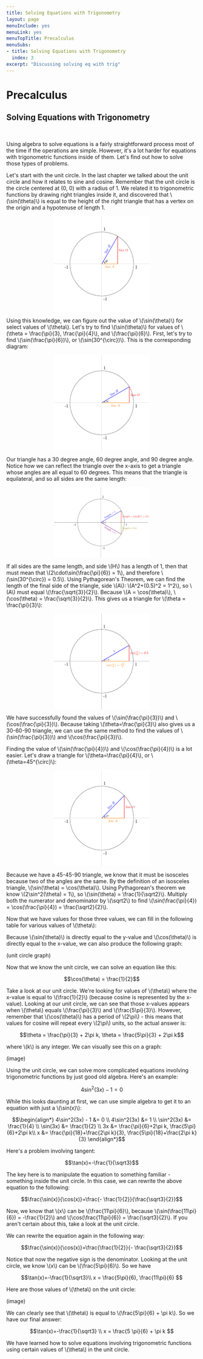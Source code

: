 ```yaml
---
title: Solving Equations with Trigonometry
layout: page
menuInclude: yes
menuLink: yes
menuTopTitle: Precalculus
menuSubs:
- title: Solving Equations with Trigonometry
  index: 3
excerpt: "Discussing solving eq with trig"
---
```



<h1>Precalculus</h1>

<h2>Solving Equations with Trigonometry</h2><br>


Using algebra to solve equations is a fairly straightforward process most of the time if the operations are simple. However, it's a lot harder for equations with trigonometric functions inside of them. Let's find out how to solve those types of problems.

Let's start with the unit circle. In the last chapter we talked about the unit circle and how it relates to sine and cosine. Remember that the unit circle is the circle centered at (0, 0) with a radius of 1. We related it to trigonometric functions by drawing right triangles inside it, and discovered that \\(\sin(\theta)\\) is equal to the height of the right triangle that has a vertex on the origin and a hypotenuse of length 1.

<img src="../../visuals/unitcircleinstance.png" style="width:50%;height:auto;display:block;margin:auto;">

Using this knowledge, we can figure out the value of \\(\sin(\theta)\\) for select values of \\(\theta\\). Let's try to find \\(\sin(\theta)\\) for values of \\(\theta = \frac{\pi}{3}, \frac{\pi}{4}\\), and \\(\frac{\pi}{6}\\). First, let's try to find \\(\sin(\frac{\pi}{6})\\), or \\(\sin(30^{\circ})\\). This is the corresponding diagram:

<img src="../../visuals/unitcircleinstance30.png" style="width:50%;height:auto;display:block;margin:auto;">

Our triangle has a 30 degree angle, 60 degree angle, and 90 degree angle. Notice how we can reflect the triangle over the x-axis to get a triangle whose angles are all equal to 60 degrees. This means that the triangle is equilateral, and so all sides are the same length:

<img src="../../visuals/unitcircle30step1.png" style="width:50%;height:auto;display:block;margin:auto;">

If all sides are the same length, and side \\(H\\) has a length of 1, then that must mean that \\(2\cdot\sin(\frac{\pi}{6}) = 1\\), and therefore \\(\sin(30^{\circ}) = 0.5\\). Using Pythagorean's Theorem, we can find the length of the final side of the triangle, side \\(A\\): \\(A^2+(0.5)^2 = 1^2\\), so \\(A\\) must equal \\(\frac{\sqrt{3}}{2}\\). Because \\(A = \cos(\theta)\\), \\(\cos(\theta) = \frac{\sqrt{3}}{2}\\). This gives us a triangle for \\(\theta = \frac{\pi}{3}\\):

<img src="../../visuals/unitcircle30complete.png" style="width:50%;height:auto;display:block;margin:auto;">

We have successfully found the values of \\(\sin(\frac{\pi}{3})\\) and \\(\cos(\frac{\pi}{3})\\). Because taking \\(\theta=\frac{\pi}{3}\\) also gives us a 30-60-90 triangle, we can use the same method to find the values of \\(\sin(\frac{\pi}{3})\\) and \\(\cos(\frac{\pi}{3})\\).

Finding the value of \\(\sin(\frac{\pi}{4})\\) and \\(\cos(\frac{\pi}{4})\\) is a lot easier. Let's draw a triangle for \\(\theta=\frac{\pi}{4}\\), or \\(\theta=45^{\circ}\\):

<img src="../../visuals/unitcircle45instance.png" style="width:50%;height:auto;display:block;margin:auto;">

Because we have a 45-45-90 triangle, we know that it must be isosceles because two of the angles are the same. By the definition of an isosceles triangle, \\(\sin(\theta) = \cos(\theta)\\). Using Pythagorean's theorem we know \\(2\sin^2(\theta) = 1\\), so \\(\sin(\theta) = \frac{1}{\sqrt2}\\). Multiply both the numerator and denominator by \\(\sqrt2\\) to find \\(\sin(\frac{\pi}{4}) = \cos(\frac{\pi}{4}) = \frac{\sqrt2}{2}\\).

Now that we have values for those three values, we can fill in the following table for various values of \\(\theta\\):

Because \\(\sin(\theta)\\) is directly equal to the y-value and \\(\cos(\theta)\\) is directly equal to the x-value, we can also produce the following graph:

(unit circle graph)

Now that we know the unit circle, we can solve an equation like this:

$$\cos(\theta) = \frac{1}{2}$$

Take a look at our unit circle. We're looking for values of \\(\theta\\) where the x-value is equal to \\(\frac{1}{2}\\) (because cosine is represented by the x-value). Looking at our unit circle, we can see that those x-values appears when \\(\theta\\) equals \\(\frac{\pi}{3}\\) and \\(\frac{5\pi}{3}\\). However, remember that \\(\cos(\theta)\\) has a period of \\(2\pi\\) - this means that values for cosine will repeat every \\(2\pi\\) units, so the actual answer is:

$$\theta = \frac{\pi}{3} + 2\pi k, \theta = \frac{5\pi}{3} + 2\pi k$$

where \\(k\\) is any integer. We can visually see this on a graph:

(image)

Using the unit circle, we can solve more complicated equations involving trigonometric functions by just good old algebra. Here's an example:

$$4\sin^2(3x) - 1 = 0$$

While this looks daunting at first, we can use simple algebra to get it to an equation with just a \\(\sin(x)\\):

$$\begin{align*}
4\sin^2(3x) - 1 &= 0 \\
4\sin^2(3x) &= 1 \\
\sin^2(3x) &= \frac{1}{4} \\
\sin(3x) &= \frac{1}{2} \\
3x &= \frac{\pi}{6}+2\pi k, \frac{5\pi}{6}+2\pi k\\
x &= \frac{\pi}{18}+\frac{2\pi k}{3}, \frac{5\pi}{18}+\frac{2\pi k}{3}
\end{align*}$$

Here's a problem involving tangent:

$$\tan(x)=-\frac{1}{\sqrt3}$$

The key here is to manipulate the equation to something familiar - something inside the unit circle. In this case, we can rewrite the above equation to the following: 

$$\frac{\sin(x)}{\cos(x)}=\frac{- \frac{1}{2}}{\frac{\sqrt3}{2}}$$ 

Now, we know that \\(x\\) can be \\(\frac{11\pi}{6}\\), because \\(\sin(\frac{11\pi}{6}) = -\frac{1}{2}\\) and \\(\cos(\frac{11\pi}{6}) = \frac{\sqrt3}{2}\\). If you aren't certain about this, take a look at the unit circle.

We can rewrite the equation again in the following way: 

$$\frac{\sin(x)}{\cos(x)}=\frac{\frac{1}{2}}{- \frac{\sqrt3}{2}}$$

Notice that now the negative sign is the denominator. Looking at the unit circle, we know \\(x\\) can be \\(\frac{5\pi}{6}\\). So we have

$$\tan(x)=-\frac{1}{\sqrt3}\\
x = \frac{5\pi}{6}, \frac{11\pi}{6}
$$

Here are those values of \\(\theta\\) on the unit circle:

(image)

We can clearly see that \\(\theta\\) is equal to \\(\frac{5\pi}{6} + \pi k\\). So we have our final answer:

$$\tan(x)=-\frac{1}{\sqrt3} \\
x = \frac{5 \pi}{6} + \pi k
$$

We have learned how to solve equations involving trigonometric functions using certain values of \\(\theta\\) in the unit circle.
